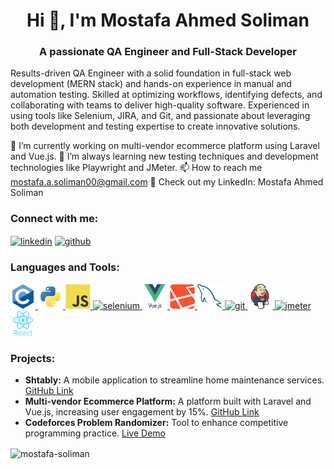 <h1 align="center">Hi 👋, I'm Mostafa Ahmed Soliman</h1> <h3 align="center">A passionate QA Engineer and Full-Stack Developer</h3>
Results-driven QA Engineer with a solid foundation in full-stack web development (MERN stack) and hands-on experience in manual and automation testing. Skilled at optimizing workflows, identifying defects, and collaborating with teams to deliver high-quality software. Experienced in using tools like Selenium, JIRA, and Git, and passionate about leveraging both development and testing expertise to create innovative solutions.

🔭 I’m currently working on multi-vendor ecommerce platform using Laravel and Vue.js.
🌱 I’m always learning new testing techniques and development technologies like Playwright and JMeter.
📫 How to reach me mostafa.a.soliman00@gmail.com
📄 Check out my LinkedIn: Mostafa Ahmed Soliman
<h3 align="left">Connect with me:</h3> <p align="left"> <a href="https://linkedin.com/in/mostafa-ahmed-soliman" target="blank"><img align="center" src="https://raw.githubusercontent.com/rahuldkjain/github-profile-readme-generator/master/src/images/icons/Social/linked-in-alt.svg" alt="linkedin" height="30" width="40" /></a> <a href="https://github.com/soliman2023" target="blank"><img align="center" src="https://raw.githubusercontent.com/rahuldkjain/github-profile-readme-generator/master/src/images/icons/Social/github.svg" alt="github" height="30" width="40" /></a> </p> <h3 align="left">Languages and Tools:</h3> <p align="left"> <a href="https://www.cprogramming.com/" target="_blank" rel="noreferrer"> <img src="https://raw.githubusercontent.com/devicons/devicon/master/icons/c/c-original.svg" alt="c" width="40" height="40"/> </a> <a href="https://www.python.org" target="_blank" rel="noreferrer"> <img src="https://raw.githubusercontent.com/devicons/devicon/master/icons/python/python-original.svg" alt="python" width="40" height="40"/> </a> <a href="https://www.javascript.com/" target="_blank" rel="noreferrer"> <img src="https://raw.githubusercontent.com/devicons/devicon/master/icons/javascript/javascript-original.svg" alt="javascript" width="40" height="40"/> </a> <a href="https://www.selenium.dev/" target="_blank" rel="noreferrer"> <img src="https://www.vectorlogo.zone/logos/selenium/selenium-icon.svg" alt="selenium" width="40" height="40"/> </a> <a href="https://vuejs.org/" target="_blank" rel="noreferrer"> <img src="https://raw.githubusercontent.com/devicons/devicon/master/icons/vuejs/vuejs-original-wordmark.svg" alt="vuejs" width="40" height="40"/> </a> <a href="https://laravel.com/" target="_blank" rel="noreferrer"> <img src="https://raw.githubusercontent.com/devicons/devicon/master/icons/laravel/laravel-plain.svg" alt="laravel" width="40" height="40"/> </a> <a href="https://www.mysql.com/" target="_blank" rel="noreferrer"> <img src="https://raw.githubusercontent.com/devicons/devicon/master/icons/mysql/mysql-original.svg" alt="mysql" width="40" height="40"/> </a> <a href="https://git-scm.com/" target="_blank" rel="noreferrer"> <img src="https://www.vectorlogo.zone/logos/git-scm/git-scm-icon.svg" alt="git" width="40" height="40"/> </a> <a href="https://www.jenkins.io/" target="_blank" rel="noreferrer"> <img src="https://raw.githubusercontent.com/devicons/devicon/master/icons/jenkins/jenkins-original.svg" alt="jenkins" width="40" height="40"/> </a> <a href="https://jmeter.apache.org/" target="_blank" rel="noreferrer"> <img src="https://jmeter.apache.org/images/jmeter_square.svg" alt="jmeter" width="40" height="40"/> </a> <a href="https://reactjs.org/" target="_blank" rel="noreferrer"> <img src="https://raw.githubusercontent.com/devicons/devicon/master/icons/react/react-original-wordmark.svg" alt="react" width="40" height="40"/> </a> </p> <h3 align="left">Projects:</h3> <ul> <li><b>Shtably:</b> A mobile application to streamline home maintenance services. <a href="https://github.com/soliman2023/Shatably">GitHub Link</a></li> <li><b>Multi-vendor Ecommerce Platform:</b> A platform built with Laravel and Vue.js, increasing user engagement by 15%. <a href="https://github.com/soliman2023/E_Commerce">GitHub Link</a></li> <li><b>Codeforces Problem Randomizer:</b> Tool to enhance competitive programming practice. <a href="https://soliman2023.github.io/Codeforces-Problem-Randomizer/">Live Demo</a></li> </ul> <p><img align="center" src="https://github-readme-stats.vercel.app/api/top-langs?username=soliman2023&show_icons=true&locale=en&layout=compact" alt="mostafa-soliman" /></p>
